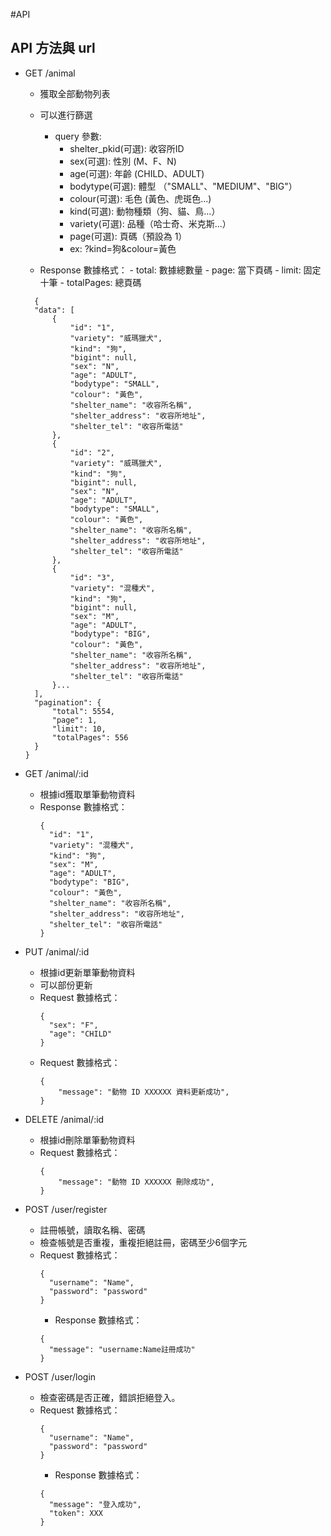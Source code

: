 #API

## API 方法與 url

* GET /animal
  * 獲取全部動物列表
  * 可以進行篩選
    * query 參數: 
        * shelter_pkid(可選): 收容所ID
        * sex(可選): 性別 (M、F、N)
        * age(可選): 年齡 (CHILD、ADULT)
        * bodytype(可選): 體型 （"SMALL"、"MEDIUM"、"BIG"）
        * colour(可選): 毛色 (黃色、虎斑色...)
        * kind(可選): 動物種類（狗、貓、鳥...）
        * variety(可選): 品種（哈士奇、米克斯...）
        * page(可選): 頁碼（預設為 1）
        * ex: ?kind=狗&colour=黃色

  * Response 數據格式：
        - total: 數據總數量
        - page: 當下頁碼
        - limit: 固定十筆
        - totalPages: 總頁碼
  ```
    {
    "data": [
        {
            "id": "1",
            "variety": "威瑪獵犬",
            "kind": "狗",
            "bigint": null,
            "sex": "N",
            "age": "ADULT",
            "bodytype": "SMALL",
            "colour": "黃色",
            "shelter_name": "收容所名稱",
            "shelter_address": "收容所地址",
            "shelter_tel": "收容所電話"
        },
        {
            "id": "2",
            "variety": "威瑪獵犬",
            "kind": "狗",
            "bigint": null,
            "sex": "N",
            "age": "ADULT",
            "bodytype": "SMALL",
            "colour": "黃色",
            "shelter_name": "收容所名稱",
            "shelter_address": "收容所地址",
            "shelter_tel": "收容所電話"
        },
        {
            "id": "3",
            "variety": "混種犬",
            "kind": "狗",
            "bigint": null,
            "sex": "M",
            "age": "ADULT",
            "bodytype": "BIG",
            "colour": "黃色",
            "shelter_name": "收容所名稱",
            "shelter_address": "收容所地址",
            "shelter_tel": "收容所電話"
        }...
    ],
    "pagination": {
        "total": 5554,
        "page": 1,
        "limit": 10,
        "totalPages": 556
    }
  }
  ```

* GET /animal/:id
  * 根據id獲取單筆動物資料
  * Response 數據格式：
    ```
    {
      "id": "1",
      "variety": "混種犬",
      "kind": "狗",
      "sex": "M",
      "age": "ADULT",
      "bodytype": "BIG",
      "colour": "黃色",
      "shelter_name": "收容所名稱",
      "shelter_address": "收容所地址",
      "shelter_tel": "收容所電話"
    }
    ```

* PUT /animal/:id
  * 根據id更新單筆動物資料
  * 可以部份更新
  * Request 數據格式：
    ```
    {
      "sex": "F",
      "age": "CHILD"
    }
    ```
  * Request 數據格式：
    ```
    {
        "message": "動物 ID XXXXXX 資料更新成功",
    }
    ```


* DELETE /animal/:id
  * 根據id刪除單筆動物資料
  * Request 數據格式：
    ```
    {
        "message": "動物 ID XXXXXX 刪除成功",
    }
    ```

* POST /user/register
  * 註冊帳號，讀取名稱、密碼
  * 檢查帳號是否重複，重複拒絕註冊，密碼至少6個字元
  * Request 數據格式：
    ```
    {
      "username": "Name",
      "password": "password"
    }
    ```
    * Response 數據格式：
    ```
    {
      "message": "username:Name註冊成功"
    }
    ```

* POST /user/login
  * 檢查密碼是否正確，錯誤拒絕登入。
  * Request 數據格式：
    ```
    {
      "username": "Name",
      "password": "password"
    }
    ```
    * Response 數據格式：
    ```
    {
      "message": "登入成功",
      "token": XXX
    }
    ```
